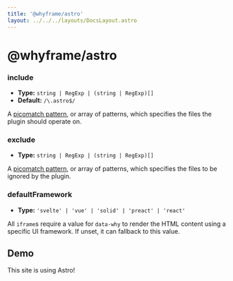 ```yaml
---
title: '@whyframe/astro'
layout: ../../../layouts/DocsLayout.astro
---
```


# @whyframe/astro

### include

- **Type:** `string | RegExp | (string | RegExp)[]`
- **Default:** `/\.astro$/`

A [picomatch pattern](https://github.com/micromatch/picomatch), or array of patterns, which specifies the files the plugin should operate on.

### exclude

- **Type:** `string | RegExp | (string | RegExp)[]`

A [picomatch pattern](https://github.com/micromatch/picomatch), or array of patterns, which specifies the files to be ignored by the plugin.

### defaultFramework

- **Type:** `'svelte' | 'vue' | 'solid' | 'preact' | 'react'`

All `iframe`s require a value for `data-why` to render the HTML content using a specific UI framework. If unset, it can fallback to this value.

## Demo

This site is using Astro!
